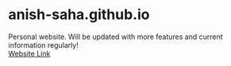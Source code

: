 # anish-saha.github.io

Personal website. Will be updated with more features and current information regularly!
<br>
<a href = https://anish-saha.github.io>Website Link</a> 
